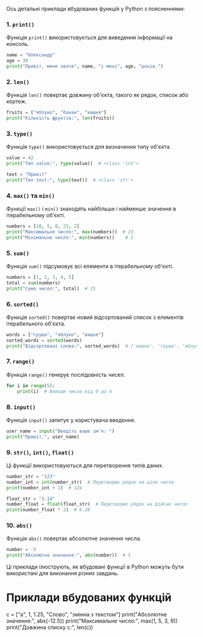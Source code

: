 Ось детальні приклади вбудованих функцій у Python з поясненнями:

### 1. `print()`
Функція `print()` використовується для виведення інформації на консоль.

```python
name = "Олександр"
age = 30
print("Привіт, мене звати", name, "і мені", age, "років.")
```

### 2. `len()`
Функція `len()` повертає довжину об'єкта, такого як рядок, список або кортеж.

```python
fruits = ["яблуко", "банан", "вишня"]
print("Кількість фруктів:", len(fruits))
```

### 3. `type()`
Функція `type()` використовується для визначення типу об'єкта.

```python
value = 42
print("Тип value:", type(value))  # <class 'int'>

text = "Привіт"
print("Тип text:", type(text))  # <class 'str'>
```

### 4. `max()` та `min()`
Функції `max()` і `min()` знаходять найбільше і найменше значення в ітерабельному об'єкті.

```python
numbers = [10, 5, 8, 23, 2]
print("Максимальне число:", max(numbers))  # 23
print("Мінімальне число:", min(numbers))    # 2
```

### 5. `sum()`
Функція `sum()` підсумовує всі елементи в ітерабельному об'єкті.

```python
numbers = [1, 2, 3, 4, 5]
total = sum(numbers)
print("Сума чисел:", total)  # 15
```

### 6. `sorted()`
Функція `sorted()` повертає новий відсортований список з елементів ітерабельного об'єкта.

```python
words = ["груша", "яблуко", "вишня"]
sorted_words = sorted(words)
print("Відсортовані слова:", sorted_words)  # ['вишня', 'груша', 'яблуко']
```

### 7. `range()`
Функція `range()` генерує послідовність чисел.

```python
for i in range(5):
    print(i)  # Виведе числа від 0 до 4
```

### 8. `input()`
Функція `input()` запитує у користувача введення.

```python
user_name = input("Введіть ваше ім'я: ")
print("Привіт,", user_name)
```

### 9. `str()`, `int()`, `float()`
Ці функції використовуються для перетворення типів даних.

```python
number_str = "123"
number_int = int(number_str)  # Перетворює рядок на ціле число
print(number_int + 1)  # 124

float_str = "3.14"
number_float = float(float_str)  # Перетворює рядок на дійсне число
print(number_float * 2)  # 6.28
```

### 10. `abs()`
Функція `abs()` повертає абсолютне значення числа.

```python
number = -5
print("Абсолютне значення:", abs(number))  # 5
```

Ці приклади ілюструють, як вбудовані функції в Python можуть бути використані для виконання різних завдань.


# Приклади вбудованих функцій
c = ["a", 1, 1.25, "Слово", "змінна з текстом"]
print("Абсолютне значення:", abs(-12.5))
print("Максимальне число:", max(1, 5, 3, 9))
print("Довжина списку c:", len(c))
